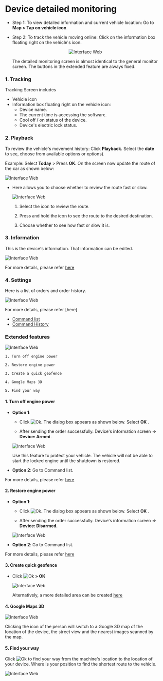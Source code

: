 #  Device detailed monitoring

* Step 1: To view detailed information and current vehicle location: Go to **Map > Tap on vehicle icon**. 

* Step 2: To track the vehicle moving online: Click on the information box floating right on the vehicle's icon.

    <span style="display:block;text-align:center">![Interface Web](/docs/assets/images/web-english/gotrack365-el/detail-tracking.jpg) 

    The detailed monitoring screen is almost identical to the general monitor screen. The buttons in the extended feature are always fixed.

### 1. Tracking
Tracking Screen includes

* Vehicle icon
* Information box floating right on the vehicle icon:
    * Device name.
    * The current time is accessing the software.
    * Cool off / on status of the device.
    * Device's electric lock status.

### 2. Playback

To review the vehicle's movement history: Click **Playback.** Select the **date** to see, choose from available options or options).

Example: Select **Today** > Press **OK**. On the screen now update the route of the car as shown below:

<span class="icon-left5">![Interface Web](/docs/assets/images/web-english/gotrack365-el/playback-365.jpg) 

* Here allows you to choose whether to review the route fast or slow.

    <span class="icon-left4">![Interface Web](/docs/assets/images/web-english/gotrack365-el/route.jpg) 


    1. Select the icon to review the route.

    2. Press and hold the icon to see the route to the desired destination.

    3. Choose whether to see how fast or slow it is.

### 3. Information

This is the device's information. That information can be edited.

<span class="icon-left4">![Interface Web](/docs/assets/images/web-english/gotrack365-el/infomation.jpg)

For more details, please refer [here](modules/app-gotrack365/device/#edit-device) <div id="edit-device"> 

### 4. Settings

Here is a list of orders and order history.

<span class="icon-left4">![Interface Web](/docs/assets/images/web-english/gotrack365-el/settings.jpg)

For more details, please refer [here]

* [Command list](modules/app-gotrack365/send-order/#send-order) <div id="send-order"> 
* [Command History](modules/app-gotrack365/history-send-orders/#history) <div id="history"> 

### Extended features

<span class="icon-left4">![Interface Web](/docs/assets/images/web-english/gotrack365-el/tracking.jpg)

    1. Turn off engine power

    2. Restore engine power

    3. Create a quick geofence

    4. Google Maps 3D

    5. Find your way

#### 1. Turn off engine power

* **Option 1**:

    * Click <span class="icon-left">![Ok](/docs/assets/images/web-interface/icon/SVG/icons8-lock.svg). The dialog box appears as shown below. Select **OK** .

    * After sending the order successfully. Device's information screen => **Device: Armed**.

    <span class="icon-left4">![Interface Web](/docs/assets/images/web-english/gotrack365-el/turn-off-power.jpg)

    Use this feature to protect your vehicle. The vehicle will not be able to start the locked engine until the shutdown is restored.

* **Option 2**: Go to Command list.

For more details, please refer [here](modules/app-gotrack365/send-order/#lock) <div id="lock"> 

#### 2. Restore engine power

* **Option 1**:

    * Click <span class="icon-left">![Ok](/docs/assets/images/web-interface/icon/SVG/icons8-unlock-52.png). The dialog box appears as shown below. Select **OK** .

    * After sending the order successfully. Device's information screen => **Device: Disarmed**.

    <span class="icon-left4">![Interface Web](/docs/assets/images/web-english/gotrack365-el/restore.jpg)

* **Option 2**: Go to Command list.

For more details, please refer [here](modules/app-gotrack365/send-order/#unlock) <div id="unlock"> 

#### 3. Create quick geofence

* Click <span class="icon-left">![Ok](/docs/assets/images/web-interface/icon/SVG/pentagon.svg) **> OK**

    <span class="icon-left4">![Interface Web](/docs/assets/images/web-english/gotrack365-el/geofence.jpg)

    Alternatively, a more detailed area can be created [here](modules/app-gotrack365/warning-area/#warning-area) <div id="warning-area"> 

#### 4. Google Maps 3D

 <span class="icon-left4">![Interface Web](/docs/assets/images/web-english/gotrack365-el/location365-3.jpg)

 Clicking the icon of the person will switch to a Google 3D map of the location of the device, the street view and the nearest images scanned by the map.

#### 5. Find your way

Click <span class="icon-left svg-filter-serch">![Ok](/docs/assets/images/web-interface/icon/SVG/directions.svg) to find your way from the machine's location to the location of your device. Where is your position to find the shortest route to the vehicle.


<span class="icon-left4">![Interface Web](/docs/assets/images/web-english/gotrack365-el/find-way.jpg)






